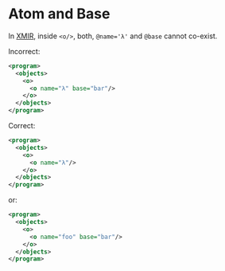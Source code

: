 # Atom and Base

In [XMIR], inside `<o/>`, both, `@name='λ'` and `@base` cannot co-exist.

Incorrect:

```xml
<program>
  <objects>
    <o>
      <o name="λ" base="bar"/>
    </o>
  </objects>
</program>
```

Correct:

```xml
<program>
  <objects>
    <o>
      <o name="λ"/>
    </o>
  </objects>
</program>
```

or:

```xml
<program>
  <objects>
    <o>
      <o name="foo" base="bar"/>
    </o>
  </objects>
</program>
```

[XMIR]: https://news.eolang.org/2022-11-25-xmir-guide.html
